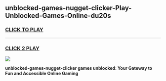 
## unblocked-games-nugget-clicker-Play-Unblocked-Games-Online-du20s
<h3>
<a href="https://premium76.site?title=unblocked-games-nugget-clicker&ref=25A">CLICK TO PLAY</a></h3>
<hr>

<h3>
<a href="https://premium76.site?title=unblocked-games-nugget-clicker&ref=25A">CLICK 2 PLAY</a>
  
</h3>

<a href="https://premium76.site?title=unblocked-games-nugget-clicker&ref=25A"><img src="https://clearcache.store/games.png"></a>


**unblocked-games-nugget-clicker games unblocked: Your Gateway to Fun and Accessible Online Gaming**
